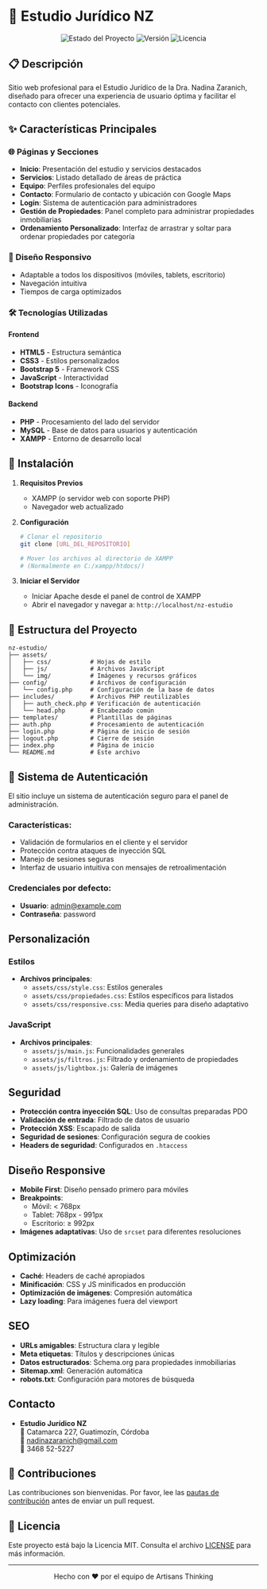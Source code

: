 # 🏢 Estudio Jurídico NZ

<div align="center">
  <img src="https://img.shields.io/badge/Status-En%20Desarrollo-brightgreen" alt="Estado del Proyecto">
  <img src="https://img.shields.io/badge/Version-1.0.0-blue" alt="Versión">
  <img src="https://img.shields.io/badge/Licencia-MIT-green" alt="Licencia">
</div>

## 📋 Descripción
Sitio web profesional para el Estudio Jurídico de la Dra. Nadina Zaranich, diseñado para ofrecer una experiencia de usuario óptima y facilitar el contacto con clientes potenciales.

## ✨ Características Principales

### 🌐 Páginas y Secciones
- **Inicio**: Presentación del estudio y servicios destacados
- **Servicios**: Listado detallado de áreas de práctica
- **Equipo**: Perfiles profesionales del equipo
- **Contacto**: Formulario de contacto y ubicación con Google Maps
- **Login**: Sistema de autenticación para administradores
- **Gestión de Propiedades**: Panel completo para administrar propiedades inmobiliarias
- **Ordenamiento Personalizado**: Interfaz de arrastrar y soltar para ordenar propiedades por categoría

### 📱 Diseño Responsivo
- Adaptable a todos los dispositivos (móviles, tablets, escritorio)
- Navegación intuitiva
- Tiempos de carga optimizados

### 🛠️ Tecnologías Utilizadas

#### Frontend
- **HTML5** - Estructura semántica
- **CSS3** - Estilos personalizados
- **Bootstrap 5** - Framework CSS
- **JavaScript** - Interactividad
- **Bootstrap Icons** - Iconografía

#### Backend
- **PHP** - Procesamiento del lado del servidor
- **MySQL** - Base de datos para usuarios y autenticación
- **XAMPP** - Entorno de desarrollo local

## 🚀 Instalación

1. **Requisitos Previos**
   - XAMPP (o servidor web con soporte PHP)
   - Navegador web actualizado

2. **Configuración**
   ```bash
   # Clonar el repositorio
   git clone [URL_DEL_REPOSITORIO]
   
   # Mover los archivos al directorio de XAMPP
   # (Normalmente en C:/xampp/htdocs/)
   ```

3. **Iniciar el Servidor**
   - Iniciar Apache desde el panel de control de XAMPP
   - Abrir el navegador y navegar a: `http://localhost/nz-estudio`

## 🎨 Estructura del Proyecto

```
nz-estudio/
├── assets/
│   ├── css/           # Hojas de estilo
│   ├── js/            # Archivos JavaScript
│   └── img/           # Imágenes y recursos gráficos
├── config/            # Archivos de configuración
│   └── config.php     # Configuración de la base de datos
├── includes/          # Archivos PHP reutilizables
│   ├── auth_check.php # Verificación de autenticación
│   └── head.php       # Encabezado común
├── templates/         # Plantillas de páginas
├── auth.php           # Procesamiento de autenticación
├── login.php          # Página de inicio de sesión
├── logout.php         # Cierre de sesión
├── index.php          # Página de inicio
└── README.md          # Este archivo
```

## 🔐 Sistema de Autenticación

El sitio incluye un sistema de autenticación seguro para el panel de administración.

### Características:
- Validación de formularios en el cliente y el servidor
- Protección contra ataques de inyección SQL
- Manejo de sesiones seguras
- Interfaz de usuario intuitiva con mensajes de retroalimentación

### Credenciales por defecto:
- **Usuario**: admin@example.com
- **Contraseña**: password


## Personalización

### Estilos

- **Archivos principales**:
  - `assets/css/style.css`: Estilos generales
  - `assets/css/propiedades.css`: Estilos específicos para listados
  - `assets/css/responsive.css`: Media queries para diseño adaptativo

### JavaScript

- **Archivos principales**:
  - `assets/js/main.js`: Funcionalidades generales
  - `assets/js/filtros.js`: Filtrado y ordenamiento de propiedades
  - `assets/js/lightbox.js`: Galería de imágenes

## Seguridad

- **Protección contra inyección SQL**: Uso de consultas preparadas PDO
- **Validación de entrada**: Filtrado de datos de usuario
- **Protección XSS**: Escapado de salida
- **Seguridad de sesiones**: Configuración segura de cookies
- **Headers de seguridad**: Configurados en `.htaccess`

## Diseño Responsive

- **Mobile First**: Diseño pensado primero para móviles
- **Breakpoints**:
  - Móvil: < 768px
  - Tablet: 768px - 991px
  - Escritorio: ≥ 992px
- **Imágenes adaptativas**: Uso de `srcset` para diferentes resoluciones

## Optimización

- **Caché**: Headers de caché apropiados
- **Minificación**: CSS y JS minificados en producción
- **Optimización de imágenes**: Compresión automática
- **Lazy loading**: Para imágenes fuera del viewport

## SEO

- **URLs amigables**: Estructura clara y legible
- **Meta etiquetas**: Títulos y descripciones únicas
- **Datos estructurados**: Schema.org para propiedades inmobiliarias
- **Sitemap.xml**: Generación automática
- **robots.txt**: Configuración para motores de búsqueda

## Contacto

- **Estudio Jurídico NZ**  
  📍 Catamarca 227, Guatimozín, Córdoba  
  📧 nadinazaranich@gmail.com  
  📱 3468 52-5227

## 🤝 Contribuciones

Las contribuciones son bienvenidas. Por favor, lee las [pautas de contribución](CONTRIBUTING.md) antes de enviar un pull request.

## 📄 Licencia

Este proyecto está bajo la Licencia MIT. Consulta el archivo [LICENSE](LICENSE) para más información.

---
<div align="center">
  Hecho con ❤️ por el equipo de Artisans Thinking
</div>
